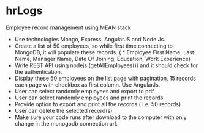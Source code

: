 # hrLogs
Employee record management using MEAN stack

* Use technologies Mongo, Express, AngularJS and Node Js.
* Create a list of 50 employees, so while first time connecting to MongoDB, it will populate these records. ( * Employee First Name, Last Name, Manager Name, Date Of Joining, Education, Work Experience)
* Write REST API using nodejs (getAllEmployees()) and it should check for the authentication.
* Display these 50 employees on the list page with pagination, 15 records each page with checkbox as first column. Use AngularJs.
* User can select randomly employees and export to pdf.
* User can select randomly employees and print the records.
* Provide option to export and print all the records ( i.e. 50 records)
* User can delete the selected record(s).
* Make sure your code runs after download to the computer with only change in the monogodb connection url.

